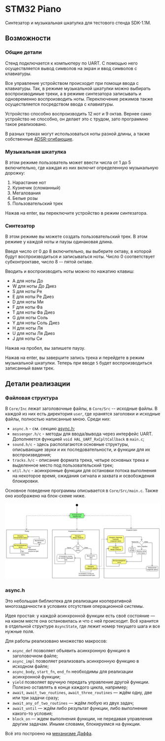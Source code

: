 # STM32 Piano

Синтезатор и музыкальная шкатулка для тестового стенда SDK-1.1M.

## Возможности

### Общие детали

Стенд подключается к компьютеру по UART. С помощью него осуществляется вывод символов на экран и ввод символов с клавиатуры.

Все управление устройством происходит при помощи ввода с клавиатуры. Так, в режиме музыкальной шкатулки можно выбирать воспроизводимые треки, а в режиме синтезатора записывать и одновременно воспроизводить ноты. Переключение режимов также осуществляется посредством ввода с клавиатуры.

Устройство способно воспроизводить 12 нот и 9 октав. Вернее само устройство не способно, он делает это с трудом, зато программно такое реализовано.

В разных треках могут использоваться ноты разной длины, а также собственные [ADSR-огибающие](https://ru.wikipedia.org/wiki/ADSR-%D0%BE%D0%B3%D0%B8%D0%B1%D0%B0%D1%8E%D1%89%D0%B0%D1%8F).

### Музыкальная шкатулка

В этом режиме пользователь может ввести числа от 1 до 5 включительно, где каждая из них включит определенную музыкальную дорожку:
1. Нарастание нот
2. Кузнечик (сломанный)
3. Мегалования
4. Белые розы
5. Пользовательский трек

Нажав на enter, вы переключите устройство в режим синтезатора.

### Синтезатор

В этом режиме вы можете создать пользовательский трек. В этом режиме у каждой ноты и паузы одинаковая длина.

Введя число от 0 до 8 включительно, вы выберите октаву, в которой будут воспроизводиться и записываться ноты. Число 0 соответствует субконтроктаве, число 8 -- пятой октаве.

Вводить и воспроизводить ноты можно по нажатию клавиш:
- A для ноты До
- W для ноты До Диез
- S для ноты Ре
- E для ноты Ре Диез
- D для ноты Ми
- F для ноты Фа
- T для ноты Фа Диез
- G для ноты Соль
- Y для ноты Соль Диез
- H для ноты Ля
- U для ноты Ля Диез
- J для ноты Си

Нажав на пробел, вы запишете паузу.

Нажав на enter, вы завершите запись трека и перейдете в режим музыкальной шкатулки. Теперь при вводе `5` будет воспроизводиться записанный вами трек.

## Детали реализации

### Файловая структура

В `Core/Inc` лежат заголовочные файлы, в `Core/Src` -- исходные файлы. В каждой из них есть директория `user`, где хранятся заголовки и исходные файлы, полностью написанные мною. Среди них:
- `async.h` - см. секцию [async.h](#asynch);
- `messenger.h/c` - методы для ввода/вывода через интерфейс UART. Дополняется функцией `void HAL_UART_RxCpltCallback` в `main.c`;
- `sound.h/c` - здесь располагаются основные структуры, описывающие звуки и их последовательности, и функции для их воспроизведения;
- `tracks.h/c` - описание формата трека, четыре основных трека и выделенное место под пользовательский трек;
- `util.h/c` - асинхронные функции для остановки потока выполнения на некоторое время, ожидания сигнала и захвата и освобождения блокировки.

Основное поведение программы описывается в `Core/Src/main.c`. Также оно изображено на блок-схеме ниже.

![Блок-схема работы устройства](stm32_piano.png)

### async.h

Это небольшая библиотека для реализации кооперативной многозадачности в условиях отсутствия операционной системы.

Идея простая: у каждой асинхронной функции есть своё состояние — на каком месте она остановилась и что с ней происходит. Всё хранится в отдельной структуре `AsyncState`, где лежит номер текущего шага и все нужные поля.

Для работы реализовано множество макросов:
- `async_def` позволяет объявить асинхронную функцию в заголовочном файле;
- `async_impl` позволяет реализовать асинхронную функцию в исходном файле;
- `async_body`, `start_fn`, `end_fn` необходимы для реализации асинхронной функции;
- `yield` позволяет вручную передать управление другой функции. Полезно оставлять в конце каждого цикла, например;
- `await`, `await_two_routines`, `await_three_routines` — ждём одну, две или три задачи сразу;
- `await_any_of_two_routines` — ждём любую из двух задач;
- `await_until` — ждём либо результат функции, либо выполнение какого-то условия;
- `block_on` — ждем выполнения функции, не передавая управления другим задачам. Иными словами, блокируемся на функции.

Всё это построено на [механизме Даффа](https://ru.wikipedia.org/wiki/%D0%9C%D0%B5%D1%82%D0%BE%D0%B4_%D0%94%D0%B0%D1%84%D1%84%D0%B0).
